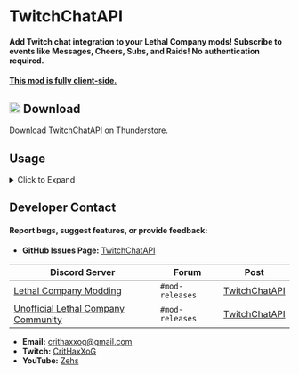 # TwitchChatAPI
#### Add Twitch chat integration to your Lethal Company mods! Subscribe to events like Messages, Cheers, Subs, and Raids! No authentication required.

#### <ins>This mod is fully client-side.</ins>

## <img src="https://i.imgur.com/TpnrFSH.png" width="20px"> Download

Download [TwitchChatAPI](https://thunderstore.io/c/lethal-company/p/Zehs/TwitchChatAPI/) on Thunderstore.

## Usage
<details><summary>Click to Expand</summary>

### API
https://github.com/ZehsTeam/Lethal-Company-TwitchChatAPI/blob/main/TwitchChatAPI/API.cs

```cs
namespace com.github.zehsteam.TwitchChatAPI;

public static class API
{
    public static ConnectionState ConnectionState { get; }
    public static event Action OnConnect;
    public static event Action OnDisconnect;
    public static event Action<TwitchMessage> OnMessage;
    public static event Action<TwitchCheerEvent> OnCheer;
    public static event Action<TwitchSubEvent> OnSub;
    public static event Action<TwitchRaidEvent> OnRaid;
    public static event Action<TwitchRoomState> OnRoomStateUpdate;
}
```

### TwitchUser
https://github.com/ZehsTeam/Lethal-Company-TwitchChatAPI/blob/main/TwitchChatAPI/Objects/TwitchUser.cs

### TwitchMessage
https://github.com/ZehsTeam/Lethal-Company-TwitchChatAPI/blob/main/TwitchChatAPI/Objects/TwitchMessage.cs

### TwitchEvents (Cheer, Sub, Raid)
https://github.com/ZehsTeam/Lethal-Company-TwitchChatAPI/blob/main/TwitchChatAPI/Objects/TwitchEvents.cs

### Example
```cs
using com.github.zehsteam.TwitchChatAPI;
using com.github.zehsteam.TwitchChatAPI.Enums;
using com.github.zehsteam.TwitchChatAPI.Objects;
using UnityEngine;

public class TwitchChatExample : MonoBehaviour
{
    private void OnEnable()
    {
        // Subscribe to Twitch events
        API.OnMessage += HandleMessage;
        API.OnCheer += HandleCheer;
        API.OnSub += HandleSub;
        API.OnRaid += HandleRaid;
    }

    private void OnDisable()
    {
        // Unsubscribe to avoid memory leaks
        API.OnMessage -= HandleMessage;
        API.OnCheer -= HandleCheer;
        API.OnSub -= HandleSub;
        API.OnRaid -= HandleRaid;
    }

    private void HandleMessage(TwitchMessage message)
    {
        Debug.Log($"[{message.User.DisplayName}]: {message.Message}");
    }

    private void HandleCheer(TwitchCheerEvent cheer)
    {
        Debug.Log($"{cheer.User.DisplayName} cheered {cheer.CheerAmount} bits!");
    }

    private void HandleSub(TwitchSubEvent sub)
    {
        //...
    }

    private void HandleRaid(TwitchRaidEvent raid)
    {
        Debug.Log($"Raid incoming! {raid.User.DisplayName} is raiding with {raid.ViewerCount} viewers!");
    }
}
```

</details>

## Developer Contact
#### Report bugs, suggest features, or provide feedback:  
- **GitHub Issues Page:** [TwitchChatAPI](https://github.com/ZehsTeam/Lethal-Company-TwitchChatAPI/issues)  

| **Discord Server** | **Forum** | **Post** |  
|--------------------|-----------|----------|  
| [Lethal Company Modding](https://discord.gg/XeyYqRdRGC) | `#mod-releases` | [TwitchChatAPI](https://discord.com/channels/1168655651455639582/1324949317030772838) |  
| [Unofficial Lethal Company Community](https://discord.gg/nYcQFEpXfU) | `#mod-releases` | [TwitchChatAPI](https://discord.com/channels/1169792572382773318/1324949327453356145) |  

- **Email:** crithaxxog@gmail.com  
- **Twitch:** [CritHaxXoG](https://www.twitch.tv/crithaxxog)  
- **YouTube:** [Zehs](https://www.youtube.com/channel/UCb4VEkc-_im0h8DKXlwmIAA)